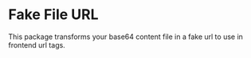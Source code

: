 # Fake File URL

This package transforms your base64 content file in a fake url to use in frontend url tags.
